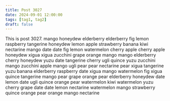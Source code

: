 ```yaml
---
title: Post 3027
date: 2024-09-01 12:00:00
tags: [tag1, tag2]
draft: false
---
```

This is post 3027.
mango
honeydew
elderberry
elderberry
fig
lemon
raspberry
tangerine
honeydew
lemon
apple
strawberry
banana
kiwi
nectarine
mango
date
date
fig
lemon
watermelon
cherry
apple
cherry
apple
honeydew
xigua
xigua
zucchini
grape
orange
mango
mango
elderberry
cherry
honeydew
yuzu
date
tangerine
cherry
ugli
quince
yuzu
zucchini
mango
zucchini
apple
mango
ugli
pear
pear
nectarine
pear
xigua
tangerine
yuzu
banana
elderberry
raspberry
date
xigua
mango
watermelon
fig
xigua
quince
tangerine
mango
pear
grape
orange
pear
elderberry
honeydew
date
lemon
date
ugli
quince
orange
pear
watermelon
kiwi
watermelon
yuzu
cherry
grape
date
date
lemon
nectarine
watermelon
mango
strawberry
quince
orange
pear
orange
mango
nectarine
